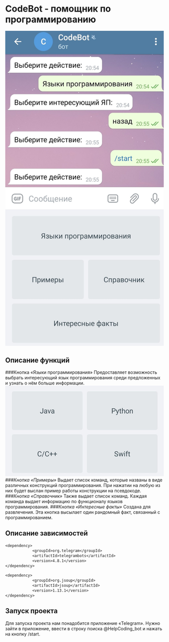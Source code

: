 # CodeBot - помощник по программированию
![picture1](bot1.jpg)
## Описание функций 
###Кнопка «Языки программирования»
 Предоставляет возможность выбрать интересующий язык
программирования среди предложенных и узнать о нём больше
информации.
![picture2](bot2.jpg)
###*Кнопка «Примеры»*
 Выдает список команд, которые названы в виде различных
конструкций программирования. При нажатии на 
любую из них будет выслан пример работы конструкции
на псевдокоде.
###*Кнопка «Справочник»*
  Также выдает список команд. Каждая команда выдает
информацию по функционалу языков программирования.
###*Кнопка «Интересные факты»*
Создана для развлечения. Эта кнопка высылает один
рандомный факт, связанный с программированием.
## Описание зависимостей
```
<dependency>
            <groupId>org.telegram</groupId>
            <artifactId>telegrambots</artifactId>
            <version>4.8.1</version>
</dependency>
```
```
<dependency>
            <groupId>org.jsoup</groupId>
            <artifactId>jsoup</artifactId>
            <version>1.13.1</version>
</dependency>
```
## Запуск проекта
Для запуска проекта нам понадобится приложение «Telegram».
Нужно зайти в приложение, ввести в строку поиска @HelpCoding_bot
и нажать на кнопку /start.

